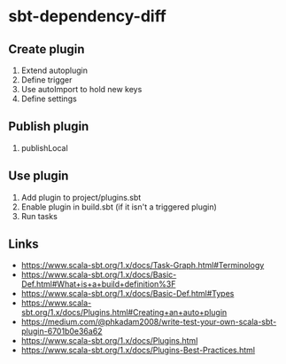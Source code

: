 # sbt-dependency-diff

## Create plugin
1. Extend autoplugin
2. Define trigger
3. Use autoImport to hold new keys
4. Define settings

## Publish plugin
1. publishLocal

## Use plugin
1. Add plugin to project/plugins.sbt
2. Enable plugin in build.sbt (if it isn't a triggered plugin)
3. Run tasks

## Links
* https://www.scala-sbt.org/1.x/docs/Task-Graph.html#Terminology
* https://www.scala-sbt.org/1.x/docs/Basic-Def.html#What+is+a+build+definition%3F
* https://www.scala-sbt.org/1.x/docs/Basic-Def.html#Types
* https://www.scala-sbt.org/1.x/docs/Plugins.html#Creating+an+auto+plugin
* https://medium.com/@phkadam2008/write-test-your-own-scala-sbt-plugin-6701b0e36a62
* https://www.scala-sbt.org/1.x/docs/Plugins.html
* https://www.scala-sbt.org/1.x/docs/Plugins-Best-Practices.html
